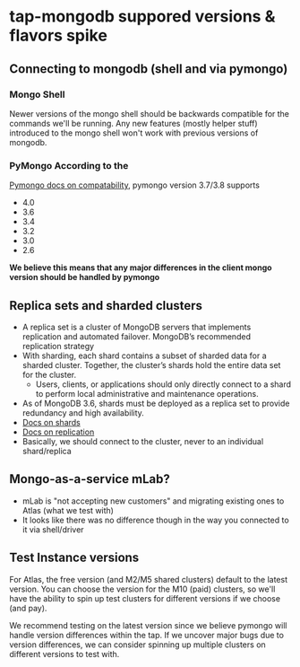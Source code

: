 # tap-mongodb suppored versions & flavors spike

## Connecting to mongodb (shell and via pymongo)
### Mongo Shell
Newer versions of the mongo shell should be backwards compatible for the
commands we'll be running. Any new features (mostly helper stuff)
introduced to the mongo shell won't work with previous versions of
mongodb.

### PyMongo According to the
[Pymongo docs on compatability](https://docs.mongodb.com/ecosystem/drivers/pymongo/#compatibility),
pymongo version 3.7/3.8 supports
- 4.0
- 3.6
- 3.4
- 3.2
- 3.0
- 2.6

**We believe this means that any major differences in the client mongo version should be handled by pymongo**

## Replica sets and sharded clusters
- A replica set is a cluster of MongoDB servers that implements
  replication and automated failover. MongoDB’s recommended replication
  strategy
- With sharding, each shard contains a subset of sharded data for a
  sharded cluster. Together, the cluster’s shards hold the entire data set
  for the cluster.
  - Users, clients, or applications should only directly connect to a
    shard to perform local administrative and maintenance operations.
- As of MongoDB 3.6, shards must be deployed as a replica set to provide
  redundancy and high availability.
- [Docs on shards](https://docs.mongodb.com/manual/core/sharded-cluster-shards/)
- [Docs on replication](https://docs.mongodb.com/manual/replication/)
- Basically, we should connect to the cluster, never to an individual
  shard/replica

## Mongo-as-a-service mLab? 
 - mLab is "not accepting new customers" and migrating existing ones to
   Atlas (what we test with)
 - It looks like there was no difference though in the way you connected
   to it via shell/driver
 
## Test Instance versions

For Atlas, the free version (and M2/M5 shared clusters) default to the
latest version. You can choose the version for the M10 (paid) clusters, so
we'll have the ability to spin up test clusters for different versions if
we choose (and pay). 

We recommend testing on the latest version since we believe pymongo will
handle version differences within the tap. If we uncover major bugs due to
version differences, we can consider spinning up multiple clusters on
different versions to test with.
 
 








